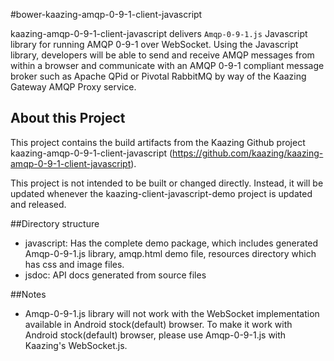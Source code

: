#bower-kaazing-amqp-0-9-1-client-javascript

kaazing-amqp-0-9-1-client-javascript delivers ```Amqp-0-9-1.js``` Javascript library for running AMQP 0-9-1 over WebSocket. Using the Javascript library, developers will be able to send and receive AMQP messages from within a browser and communicate with an AMQP 0-9-1 compliant message broker such as Apache QPid or Pivotal RabbitMQ by way of the Kaazing Gateway AMQP Proxy service.


## About this Project

This project contains the build artifacts from the Kaazing Github project kaazing-amqp-0-9-1-client-javascript (https://github.com/kaazing/kaazing-amqp-0-9-1-client-javascript).

This project is not intended to be built or changed directly. Instead, it will be updated whenever the kaazing-client-javascript-demo project is updated and released.

##Directory structure
* javascript: Has the complete demo package, which includes generated Amqp-0-9-1.js library, amqp.html demo file, resources directory which has css and image files.
* jsdoc: API docs generated from source files

##Notes
* Amqp-0-9-1.js library will not work with the WebSocket implementation available in Android stock(default) browser. To make it work with Android stock(default) browser, please use Amqp-0-9-1.js with Kaazing's WebSocket.js.


